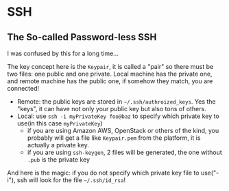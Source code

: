 SSH
===

The So-called Password-less SSH
-------------------------------

I was confused by this for a long time...

The key concept here is the ``Keypair``, it is called a "pair" so there must be two files: one public and one private. Local machine has the private one, and remote machine has the public one, if somehow they match, you are connected!

* Remote: the public keys are stored in ``~/.ssh/authroized_keys``. Yes the "keys", it can have not only your public key but also tons of others.
* Local: use ``ssh -i myPrivateKey foo@baz`` to specify which private key to use(in this case ``myPrivateKey``)
    * if you are using Amazon AWS, OpenStack or others of the kind, you probably will get a file like ``Keypair.pem`` from the platform, it is actually a private key.
    * if you are using ``ssh-keygen``, 2 files will be generated, the one without ``.pub`` is the private key

And here is the magic: if you do not specify which private key file to use("-i"), ssh will look for the file ``~/.ssh/id_rsa``!